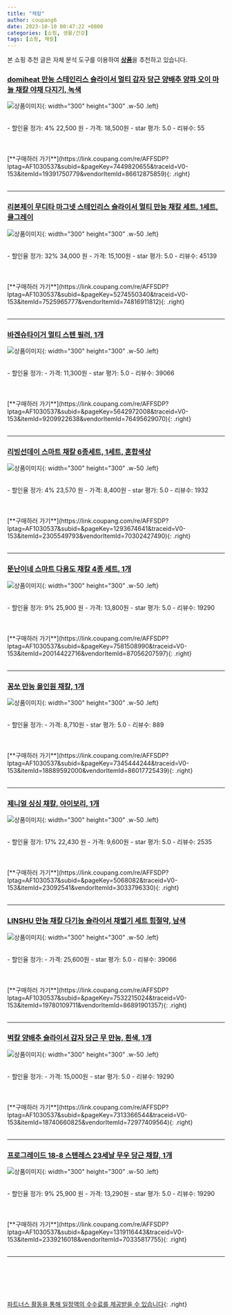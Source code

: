 ```yaml
---
title: "채칼"
author: coupang6
date: 2023-10-10 00:47:22 +0800
categories: [쇼핑, 생활/건강]
tags: [쇼핑, 채칼]
---
```


본 쇼핑 추천 글은 자체 분석 도구를 이용하여 [**상품**](https://link.coupang.com/a/bao1ui)을 추천하고 있습니다.

### [domiheat 만능 스테인리스 슬라이서 멀티 감자 당근 양배추 양파 오이 마늘 채칼 야채 다지기, 녹색](https://link.coupang.com/re/AFFSDP?lptag=AF1030537&subid=&pageKey=7449820655&traceid=V0-153&itemId=19391750779&vendorItemId=86612875859)

![상품이미지](https://thumbnail10.coupangcdn.com/thumbnails/remote/230x230ex/image/vendor_inventory/b780/30f30466c28167bb8868e5a1e6f8ffb6a94e3166292f866ede3c6a8fe1f0.jpg){: width="300" height="300" .w-50 .left}


<br>
- 할인율 정가: 4%  22,500   원
- 가격: 18,500원
- star 평가: 5.0
- 리뷰수: 55
<br>
<br>
<br>
<br>
[**구매하러 가기**](https://link.coupang.com/re/AFFSDP?lptag=AF1030537&subid=&pageKey=7449820655&traceid=V0-153&itemId=19391750779&vendorItemId=86612875859){: .right}
<br>
<br>

---

### [리본제이 무디타 마그넷 스테인리스 슬라이서 멀티 만능 채칼 세트, 1세트, 쿨그레이](https://link.coupang.com/re/AFFSDP?lptag=AF1030537&subid=&pageKey=5274550340&traceid=V0-153&itemId=7525965777&vendorItemId=74816911812)

![상품이미지](https://thumbnail9.coupangcdn.com/thumbnails/remote/230x230ex/image/retail/images/4287847503566309-951718f3-a517-4d47-88ad-2b370cb56518.jpg){: width="300" height="300" .w-50 .left}


<br>
- 할인율 정가: 32%  34,000   원
- 가격: 15,100원
- star 평가: 5.0
- 리뷰수: 45139
<br>
<br>
<br>
<br>
[**구매하러 가기**](https://link.coupang.com/re/AFFSDP?lptag=AF1030537&subid=&pageKey=5274550340&traceid=V0-153&itemId=7525965777&vendorItemId=74816911812){: .right}
<br>
<br>

---

### [바겐슈타이거 멀티 스텐 필러, 1개](https://link.coupang.com/re/AFFSDP?lptag=AF1030537&subid=&pageKey=5642972008&traceid=V0-153&itemId=9209922638&vendorItemId=76495629070)

![상품이미지](https://thumbnail9.coupangcdn.com/thumbnails/remote/230x230ex/image/retail/images/1057280086751300-2c84874b-8e10-4b92-81f0-6046f57b0eae.jpg){: width="300" height="300" .w-50 .left}


<br>
- 할인율 정가: 
- 가격: 11,300원
- star 평가: 5.0
- 리뷰수: 39066
<br>
<br>
<br>
<br>
[**구매하러 가기**](https://link.coupang.com/re/AFFSDP?lptag=AF1030537&subid=&pageKey=5642972008&traceid=V0-153&itemId=9209922638&vendorItemId=76495629070){: .right}
<br>
<br>

---

### [리빙선데이 스마트 채칼 6종세트, 1세트, 혼합색상](https://link.coupang.com/re/AFFSDP?lptag=AF1030537&subid=&pageKey=1293674641&traceid=V0-153&itemId=2305549793&vendorItemId=70302427490)

![상품이미지](https://thumbnail7.coupangcdn.com/thumbnails/remote/230x230ex/image/retail/images/1659417909440776-9ed38893-15d4-4bb5-b84b-f2d10ff1256b.jpg){: width="300" height="300" .w-50 .left}


<br>
- 할인율 정가: 4%  23,570   원
- 가격: 8,400원
- star 평가: 5.0
- 리뷰수: 1932
<br>
<br>
<br>
<br>
[**구매하러 가기**](https://link.coupang.com/re/AFFSDP?lptag=AF1030537&subid=&pageKey=1293674641&traceid=V0-153&itemId=2305549793&vendorItemId=70302427490){: .right}
<br>
<br>

---

### [뚠난이네 스마트 다용도 채칼 4종 세트, 1개](https://link.coupang.com/re/AFFSDP?lptag=AF1030537&subid=&pageKey=7581508990&traceid=V0-153&itemId=20014422716&vendorItemId=87056207597)

![상품이미지](https://thumbnail8.coupangcdn.com/thumbnails/remote/230x230ex/image/vendor_inventory/9fd3/fb73df5af30bb7c0e8b65b00cdbe3624b7996278b389216f995b6fc2e904.jpg){: width="300" height="300" .w-50 .left}


<br>
- 할인율 정가: 9%  25,900   원
- 가격: 13,800원
- star 평가: 5.0
- 리뷰수: 19290
<br>
<br>
<br>
<br>
[**구매하러 가기**](https://link.coupang.com/re/AFFSDP?lptag=AF1030537&subid=&pageKey=7581508990&traceid=V0-153&itemId=20014422716&vendorItemId=87056207597){: .right}
<br>
<br>

---

### [꽁쏘 만능 올인원 채칼, 1개](https://link.coupang.com/re/AFFSDP?lptag=AF1030537&subid=&pageKey=7345444244&traceid=V0-153&itemId=18889592000&vendorItemId=86017725439)

![상품이미지](https://thumbnail6.coupangcdn.com/thumbnails/remote/230x230ex/image/retail/images/2023/05/19/16/5/26bfe04f-059b-4c5c-86b7-3ad6d45896d6.jpg){: width="300" height="300" .w-50 .left}


<br>
- 할인율 정가: 
- 가격: 8,710원
- star 평가: 5.0
- 리뷰수: 889
<br>
<br>
<br>
<br>
[**구매하러 가기**](https://link.coupang.com/re/AFFSDP?lptag=AF1030537&subid=&pageKey=7345444244&traceid=V0-153&itemId=18889592000&vendorItemId=86017725439){: .right}
<br>
<br>

---

### [제니얼 싱싱 채칼, 아이보리, 1개](https://link.coupang.com/re/AFFSDP?lptag=AF1030537&subid=&pageKey=5068082&traceid=V0-153&itemId=23092541&vendorItemId=3033796330)

![상품이미지](https://thumbnail8.coupangcdn.com/thumbnails/remote/230x230ex/image/retail/images/2631904069461464-dcc4a2cd-1d69-48cd-aa0b-f6e6594fddf1.jpg){: width="300" height="300" .w-50 .left}


<br>
- 할인율 정가: 17%  22,430   원
- 가격: 9,600원
- star 평가: 5.0
- 리뷰수: 2535
<br>
<br>
<br>
<br>
[**구매하러 가기**](https://link.coupang.com/re/AFFSDP?lptag=AF1030537&subid=&pageKey=5068082&traceid=V0-153&itemId=23092541&vendorItemId=3033796330){: .right}
<br>
<br>

---

### [LINSHU 만능 채칼 다기능 슬라이서 채썰기 세트 힘절약, 남색](https://link.coupang.com/re/AFFSDP?lptag=AF1030537&subid=&pageKey=7532215024&traceid=V0-153&itemId=19780109711&vendorItemId=86891901357)

![상품이미지](https://thumbnail8.coupangcdn.com/thumbnails/remote/230x230ex/image/vendor_inventory/35cf/502a6f6ececb272d9bcf1cc0566d146fe01c56a00734221b9aadb1be27fc.jpg){: width="300" height="300" .w-50 .left}


<br>
- 할인율 정가: 
- 가격: 25,600원
- star 평가: 5.0
- 리뷰수: 39066
<br>
<br>
<br>
<br>
[**구매하러 가기**](https://link.coupang.com/re/AFFSDP?lptag=AF1030537&subid=&pageKey=7532215024&traceid=V0-153&itemId=19780109711&vendorItemId=86891901357){: .right}
<br>
<br>

---

### [벅칼 양배추 슬라이서 감자 당근 무 만능, 흰색, 1개](https://link.coupang.com/re/AFFSDP?lptag=AF1030537&subid=&pageKey=7313366544&traceid=V0-153&itemId=18740660825&vendorItemId=72977409564)

![상품이미지](https://thumbnail7.coupangcdn.com/thumbnails/remote/230x230ex/image/vendor_inventory/0b42/b96b65146570b1942ad9108d77a5ad6f1c7930fe12545652af471855363a.jpg){: width="300" height="300" .w-50 .left}


<br>
- 할인율 정가: 
- 가격: 15,000원
- star 평가: 5.0
- 리뷰수: 19290
<br>
<br>
<br>
<br>
[**구매하러 가기**](https://link.coupang.com/re/AFFSDP?lptag=AF1030537&subid=&pageKey=7313366544&traceid=V0-153&itemId=18740660825&vendorItemId=72977409564){: .right}
<br>
<br>

---

### [프로그레이드 18-8 스텐레스 23세날 무우 당근 채칼, 1개](https://link.coupang.com/re/AFFSDP?lptag=AF1030537&subid=&pageKey=1319116443&traceid=V0-153&itemId=2339216018&vendorItemId=70335817755)

![상품이미지](https://thumbnail6.coupangcdn.com/thumbnails/remote/230x230ex/image/retail/images/2020/03/05/13/2/b96c6502-d66c-40fe-b8d3-8c3ef7f9c5c4.jpg){: width="300" height="300" .w-50 .left}


<br>
- 할인율 정가: 9%  25,900   원
- 가격: 13,290원
- star 평가: 5.0
- 리뷰수: 19290
<br>
<br>
<br>
<br>
[**구매하러 가기**](https://link.coupang.com/re/AFFSDP?lptag=AF1030537&subid=&pageKey=1319116443&traceid=V0-153&itemId=2339216018&vendorItemId=70335817755){: .right}
<br>
<br>

---
<br><br><br><br><br> [파트너스 활동을 통해 일정액의 수수료를 제공받을 수 있습니다](https://link.coupang.com/a/bao1ui){: .right}